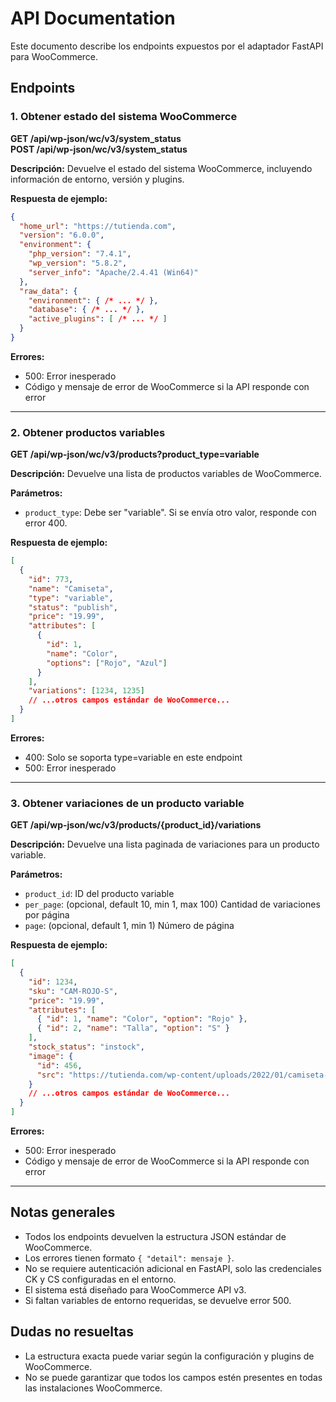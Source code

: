 # API Documentation

Este documento describe los endpoints expuestos por el adaptador FastAPI para WooCommerce.

## Endpoints

### 1. Obtener estado del sistema WooCommerce

**GET /api/wp-json/wc/v3/system_status**  
**POST /api/wp-json/wc/v3/system_status**

**Descripción:**
Devuelve el estado del sistema WooCommerce, incluyendo información de entorno, versión y plugins.

**Respuesta de ejemplo:**
```json
{
  "home_url": "https://tutienda.com",
  "version": "6.0.0",
  "environment": {
    "php_version": "7.4.1",
    "wp_version": "5.8.2",
    "server_info": "Apache/2.4.41 (Win64)"
  },
  "raw_data": {
    "environment": { /* ... */ },
    "database": { /* ... */ },
    "active_plugins": [ /* ... */ ]
  }
}
```

**Errores:**
- 500: Error inesperado
- Código y mensaje de error de WooCommerce si la API responde con error

---

### 2. Obtener productos variables

**GET /api/wp-json/wc/v3/products?product_type=variable**

**Descripción:**
Devuelve una lista de productos variables de WooCommerce.

**Parámetros:**
- `product_type`: Debe ser "variable". Si se envía otro valor, responde con error 400.

**Respuesta de ejemplo:**
```json
[
  {
    "id": 773,
    "name": "Camiseta",
    "type": "variable",
    "status": "publish",
    "price": "19.99",
    "attributes": [
      {
        "id": 1,
        "name": "Color",
        "options": ["Rojo", "Azul"]
      }
    ],
    "variations": [1234, 1235]
    // ...otros campos estándar de WooCommerce...
  }
]
```

**Errores:**
- 400: Solo se soporta type=variable en este endpoint
- 500: Error inesperado

---

### 3. Obtener variaciones de un producto variable

**GET /api/wp-json/wc/v3/products/{product_id}/variations**

**Descripción:**
Devuelve una lista paginada de variaciones para un producto variable.

**Parámetros:**
- `product_id`: ID del producto variable
- `per_page`: (opcional, default 10, min 1, max 100) Cantidad de variaciones por página
- `page`: (opcional, default 1, min 1) Número de página

**Respuesta de ejemplo:**
```json
[
  {
    "id": 1234,
    "sku": "CAM-ROJO-S",
    "price": "19.99",
    "attributes": [
      { "id": 1, "name": "Color", "option": "Rojo" },
      { "id": 2, "name": "Talla", "option": "S" }
    ],
    "stock_status": "instock",
    "image": {
      "id": 456,
      "src": "https://tutienda.com/wp-content/uploads/2022/01/camiseta-rojo-s.jpg"
    }
    // ...otros campos estándar de WooCommerce...
  }
]
```

**Errores:**
- 500: Error inesperado
- Código y mensaje de error de WooCommerce si la API responde con error

---

## Notas generales

- Todos los endpoints devuelven la estructura JSON estándar de WooCommerce.
- Los errores tienen formato `{ "detail": mensaje }`.
- No se requiere autenticación adicional en FastAPI, solo las credenciales CK y CS configuradas en el entorno.
- El sistema está diseñado para WooCommerce API v3.
- Si faltan variables de entorno requeridas, se devuelve error 500.

## Dudas no resueltas

- La estructura exacta puede variar según la configuración y plugins de WooCommerce.
- No se puede garantizar que todos los campos estén presentes en todas las instalaciones WooCommerce.
